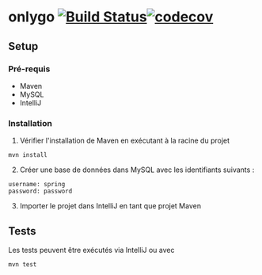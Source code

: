 # onlygo [![Build Status](https://travis-ci.org/heptastique/onlygo.svg?branch=master)](https://travis-ci.org/heptastique/onlygo)[![codecov](https://codecov.io/gh/heptastique/onlygo/branch/master/graph/badge.svg)](https://codecov.io/gh/heptastique/onlygo)

## Setup

### Pré-requis
- Maven
- MySQL
- IntelliJ

### Installation
1. Vérifier l'installation de Maven en exécutant à la racine du projet
```
mvn install
```
2. Créer une base de données dans MySQL avec les identifiants suivants :
```
username: spring
password: password
```
3. Importer le projet dans IntelliJ en tant que projet Maven

## Tests
Les tests peuvent être exécutés via IntelliJ ou avec
```
mvn test
```
